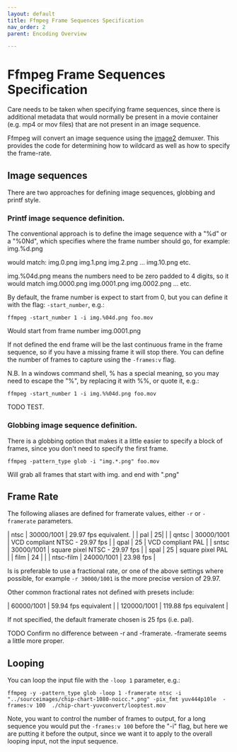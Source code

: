 ```yaml
---
layout: default
title: Ffmpeg Frame Sequences Specification
nav_order: 2
parent: Encoding Overview

---
```


# Ffmpeg Frame Sequences Specification

Care needs to be taken when specifying frame sequences, since there is additional metadata that would normally be present in a movie container (e.g. mp4 or mov files) that are not present in an image sequence.

Ffmpeg will convert an image sequence using the [image2](https://ffmpeg.org/ffmpeg-formats.html#image2-1) demuxer. This provides the code for determining how to wildcard as well as how to specify the frame-rate.

## Image sequences

There are two approaches for defining image sequences, globbing and printf style.

### Printf image sequence definition.

The conventional approach is to define the image sequence with a "%d" or a "%0Nd", which specifies where the frame number should go, for example:
img.%d.png

would match: img.0.png img.1.png img.2.png ... img.10.png etc.

img.%04d.png means the numbers need to be zero padded to 4 digits, so it would match img.0000.png img.0001.png img.0002.png ... etc.

By default, the frame number is expect to start from 0, but you can define it with the flag: `-start_number`, e.g.:
```console
ffmpeg -start_number 1 -i img.%04d.png foo.mov
```
Would start from frame number img.0001.png

If not defined the end frame will be the last continuous frame in the frame sequence, so if you have a missing frame it will stop there. 
You can define the number of frames to capture using the `-frames:v` flag.

N.B. In a windows command shell, % has a special meaning, so you may need to escape the "%", by replacing it with %%, or quote it, e.g.:
```console
ffmpeg -start_number 1 -i img.%%04d.png foo.mov
```
TODO TEST.

### Globbing image sequence definition.

There is a globbing option that makes it a little easier to specify a block of frames, since you don't need to specify the first frame.

```console
ffmpeg -pattern_type glob -i "img.*.png" foo.mov
```
Will grab all frames that start with img. and end with ".png"



## Frame Rate

The following aliases are defined for framerate values, either `-r` or `-framerate` parameters.

| ntsc | 30000/1001 | 29.97 fps equivalent. |
| pal | 25| |
| qntsc | 30000/1001 | VCD compliant NTSC - 29.97 fps |
| qpal |  25 | VCD compliant PAL |
| sntsc | 30000/1001 | square pixel NTSC - 29.97 fps  |
| spal |   25 | square pixel PAL |
| film |  24 | |
| ntsc-film |  24000/1001 |  23.98 fps |

Is is preferable to use a fractional rate, or one of the above settings where possible, for example `-r 30000/1001` is the more precise version of 29.97. 

Other common fractional rates not defined with presets include:

| 60000/1001 | 59.94 fps equivalent |
| 120000/1001 | 119.88 fps equivalent |

If not specified, the default framerate chosen is 25 fps (i.e. pal).

TODO Confirm no difference between -r and -framerate. -framerate seems a little more proper.

## Looping

You can loop the input file with the `-loop 1` parameter, e.g.:
```console
ffmpeg -y -pattern_type glob -loop 1 -framerate ntsc -i "../sourceimages/chip-chart-1080-noicc.*.png" -pix_fmt yuv444p10le  -frames:v 100  ./chip-chart-yuvconvert/looptest.mov
```

Note, you want to control the number of frames to output, for a long sequence you would put the `-frames:v 100` before the "-i" flag, but here we are putting it before the output, since we want it to apply to the overall looping input, not the input sequence.

